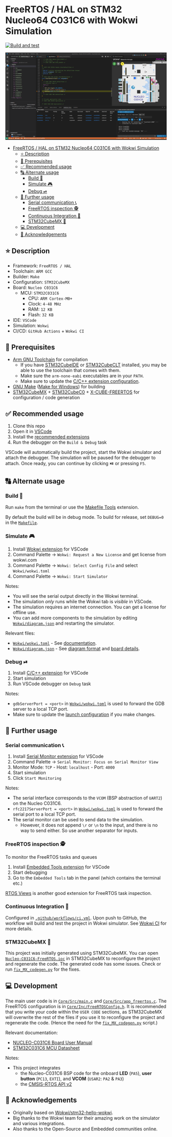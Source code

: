 # FreeRTOS / HAL on STM32 Nucleo64 C031C6 with Wokwi Simulation

[![Build and test](https://github.com/KhalilOuali/FreeRTOS-STM32-VSCode-Wokwi/actions/workflows/ci.yml/badge.svg)](https://github.com/KhalilOuali/FreeRTOS-STM32-VSCode-Wokwi/actions/workflows/ci.yml)

![Screenshot during debugging](Screenshot.png)

- [FreeRTOS / HAL on STM32 Nucleo64 C031C6 with Wokwi Simulation](#freertos--hal-on-stm32-nucleo64-c031c6-with-wokwi-simulation)
  - [⭐ Description](#-description)
  - [🔽 Prerequisites](#-prerequisites)
  - [✅ Recommended usage](#-recommended-usage)
  - [🔠 Alternate usage](#-alternate-usage)
    - [Build 🔨](#build-)
    - [Simulate 🎮](#simulate-)
    - [Debug ⏯](#debug-)
  - [🔼 Further usage](#-further-usage)
    - [Serial communication 📞](#serial-communication-)
    - [FreeRTOS inspection 🕵️](#freertos-inspection-️)
    - [Continuous Integration 🚀](#continuous-integration-)
    - [STM32CubeMX 🔧](#stm32cubemx-)
  - [💻 Development](#-development)
  - [🙏 Acknowledgements](#-acknowledgements)

## ⭐ Description

- Framework: `FreeRTOS / HAL`
- Toolchain: `ARM GCC`
- Builder: `Make`
- Configuration: `STM32CubeMX`
- Board: `Nucleo C031C6`
  - MCU: `STM32C031C6`
    - CPU: `ARM Cortex-M0+`
    - Clock: `4-48 MHz`
    - RAM: `12 KB`
    - Flash: `32 KB`
- IDE: `VSCode`
- Simulation: `Wokwi`
- CI/CD: `GitHub Actions` + `Wokwi CI`

## 🔽 Prerequisites

- [Arm GNU Toolchain](https://developer.arm.com/downloads/-/arm-gnu-toolchain-downloads) for compilation
  - If you have [STM32CubeIDE](https://www.st.com/en/development-tools/stm32cubeide.html) or [STM32CubeCLT](https://www.st.com/en/development-tools/stm32cubeclt.html) installed, you may be able to use the toolchain that comes with them.
  - Make sure the `arm-none-eabi` executables are in your `PATH`.
  - Make sure to update the [C/C++ extension configuration](.vscode/c_cpp_properties.json).
- [GNU Make](https://www.gnu.org/software/make/) ([Make for Windows](https://gnuwin32.sourceforge.net/packages/make.htm)) for building
- [STM32CubeMX](https://www.st.com/en/development-tools/stm32cubemx.html) + [STM32CubeC0](https://www.st.com/en/embedded-software/stm32cubec0.html) + [X-CUBE-FREERTOS](https://www.st.com/en/embedded-software/x-cube-freertos.html) for configuration / code generation

## ✅ Recommended usage

1. Clone this repo
2. Open it in [VSCode](https://code.visualstudio.com/)
3. Install the [recommended extensions](.vscode/extensions.json)
4. Run the debugger on the `Build & Debug` task

VSCode will automatically build the project, start the Wokwi simulator and attach the debugger.
The simulation will be paused for the debugger to attach. Once ready, you can continue by clicking ⏯️ or pressing `F5`.

## 🔠 Alternate usage

### Build 🔨

Run `make` from the terminal or use the [Makefile Tools](https://marketplace.visualstudio.com/items?itemName=ms-vscode.makefile-tools) extension.

By default the build will be in debug mode. To build for release, set `DEBUG=0` in the [`Makefile`](Makefile).

### Simulate 🎮

1. Install [Wokwi extension](https://marketplace.visualstudio.com/items?itemName=wokwi.wokwi-vscode) for VSCode
2. Command Palette -> `Wokwi: Request a New License` and get license from wokwi.com
3. Command Palette -> `Wokwi: Select Config File` and select `Wokwi/wokwi.toml`
4. Command Palette -> `Wokwi: Start Simulator`

Notes:

- You will see the serial output directly in the Wokwi terminal.
- The simulation *only* runs while the Wokwi tab is *visible* in VSCode.
- The simulation requires an internet connection. You can get a license for offline use.
- You can add more components to the simulation by editing [`Wokwi/diagram.json`](Wokwi/diagram.json) and restarting the simulator.

Relevant files:

- [`Wokwi/wokwi.toml`](Wokwi/wokwi.toml) - See [documentation](https://docs.wokwi.com/vscode/project-config).
- [`Wokwi/diagram.json`](Wokwi/diagram.json) - See [diagram format](https://docs.wokwi.com/diagram-format) and [board details](https://docs.wokwi.com/parts/board-st-nucleo-c031c6).

### Debug ⏯

1. Install [C/C++ extension](https://marketplace.visualstudio.com/items?itemName=ms-vscode.cpptools) for VSCode
2. Start simulation
3. Run VSCode debugger on `Debug` task

Notes:

- `gdbServerPort = <port>` in [`Wokwi/wokwi.toml`](Wokwi/wokwi.toml) is used to forward the GDB server to a local TCP port.
- Make sure to update the [launch configuration](.vscode/launch.json) if you make changes.

## 🔼 Further usage

### Serial communication 📞

1. Install [Serial Monitor extension](https://marketplace.visualstudio.com/items?itemName=ms-vscode.vscode-serial-monitor) for VSCode
2. Command Palette -> `Serial Monitor: Focus on Serial Monitor View`
3. Monitor Mode: `TCP` - Host: `localhost` - Port: `4000`
4. Start simulation
5. Click `Start Monitoring`

Notes:

- The serial interface corresponds to the `VCOM` (BSP abstraction of `UART2`) on the Nucleo C031C6.
- `rfc2217ServerPort = <port>` in [`Wokwi/wokwi.toml`](Wokwi/wokwi.toml) is used to forward the serial port to a local TCP port.
- The serial monitor can be used to send data to the simulation.
  - However, it does not append `\r` or `\n` to the input, and there is no way to send either. So use another separator for inputs.

### FreeRTOS inspection 🕵️

To monitor the FreeRTOS tasks and queues

1. Install [Embedded Tools extension](https://marketplace.visualstudio.com/items?itemName=ms-vscode.vscode-embedded-tools) for VSCode
2. Start debugging
3. Go to the `Embedded Tools` tab in the panel (which contains the terminal etc.)

[RTOS Views](https://marketplace.visualstudio.com/items?itemName=mcu-debug.rtos-views) is another good extension for FreeRTOS task inspection.

### Continuous Integration 🚀

Configured in [`.github/workflows/ci.yml`](.github/workflows/ci.yml).
Upon push to GitHub, the workflow will build and test the project in Wokwi simulator.
See [Wokwi CI](https://docs.wokwi.com/wokwi-ci/getting-started) for more details.

### STM32CubeMX 🔧

This project was initially generated using STM32CubeMX.
You can open [`Nucleo-C031C6-FreeRTOS.ioc`](Nucleo-C031C6-FreeRTOS.ioc) in STM32CubeMX to reconfigure the project and regenerate the code.
The generated code has some issues. Check or run [`fix_MX_codegen.py`](fix_MX_codegen.py) for the fixes.

## 💻 Development

The main user code is in [`Core/Src/main.c`](Core/Src/main.c) and [`Core/Src/app_freertos.c`](Core/Src/app_freertos.c).
The FreeRTOS configuration is in [`Core/Inc/FreeRTOSConfig.h`](Core/Inc/FreeRTOSConfig.h).
It is recommended that you write your code within the `USER CODE` sections, as STM32CubeMX will overwrite the rest of the files if you use it to reconfigure the project and regenerate the code. (Hence the need for the [`fix_MX_codegen.py`](fix_MX_codegen.py) script.)

Relevant documentation:

- [NUCLEO-C031C6 Board User Manual](https://www.st.com/resource/en/user_manual/um2953-stm32-nucleo64-board-mb1717-stmicroelectronics.pdf)
- [STM32C031C6 MCU Datasheet](https://www.st.com/resource/en/datasheet/stm32c031c6.pdf)

Notes:

- This project integrates
  - the Nucleo-C031C6 BSP code for the onboard **LED** (`PA5`), **user button** (`PC13`, `EXTI`), and **VCOM** (`USAR2`: `PA2` & `PA3`)
  - the [CMSIS-RTOS API v2](https://www.keil.com/pack/doc/cmsis/RTOS2/html/group__CMSIS__RTOS.html)

## 🙏 Acknowledgements

- Originally based on [Wokwi/stm32-hello-wokwi](https://github.com/wokwi/stm32-hello-wokwi).
- Big thanks to the Wokwi team for their amazing work on the simulator and various integrations.
- Also thanks to the Open-Source and Embedded communities online.
